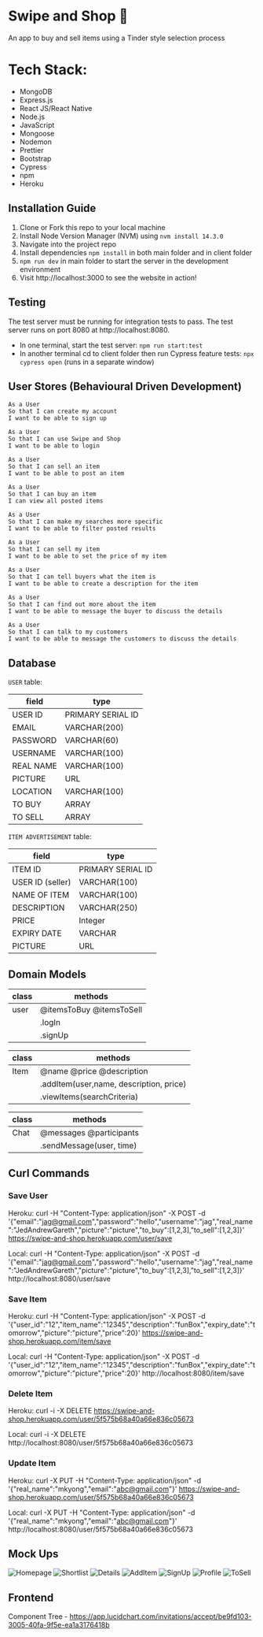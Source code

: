 # Swipe and Shop 🛒

An app to buy and sell items using a Tinder style selection process

# Tech Stack:

- MongoDB
- Express.js
- React JS/React Native
- Node.js
- JavaScript
- Mongoose
- Nodemon
- Prettier
- Bootstrap
- Cypress
- npm
- Heroku

## Installation Guide
1. Clone or Fork this repo to your local machine
2. Install Node Version Manager (NVM) using ```nvm install 14.3.0 ```
3. Navigate into the project repo
4. Install dependencies ```npm install``` in both main folder and in client folder
5. ```npm run dev``` in main folder to start the server in the development environment
6. Visit http://localhost:3000 to see the website in action!

## Testing
The test server must be running for integration tests to pass. The test server runs on port 8080 at http://localhost:8080. 

* In one terminal, start the test server: `npm run start:test` 
* In another terminal cd to client folder then run Cypress feature tests: `npx cypress open` (runs in a separate window)

## User Stores (Behavioural Driven Development)

```
As a User
So that I can create my account
I want to be able to sign up
```

```
As a User
So that I can use Swipe and Shop
I want to be able to login
```

```
As a User
So that I can sell an item
I want to be able to post an item
```

```
As a User
So that I can buy an item
I can view all posted items
```

```
As a User
So that I can make my searches more specific
I want to be able to filter posted results
```

```
As a User
So that I can sell my item
I want to be able to set the price of my item
```

```
As a User
So that I can tell buyers what the item is
I want to be able to create a description for the item
```

```
As a User
So that I can find out more about the item
I want to be able to message the buyer to discuss the details
```

```
As a User
So that I can talk to my customers
I want to be able to message the customers to discuss the details
```

## Database

`USER` table:

| field     | type              |
| --------- | ----------------- |
| USER ID   | PRIMARY SERIAL ID |
| EMAIL     | VARCHAR(200)      |
| PASSWORD  | VARCHAR(60)       |
| USERNAME  | VARCHAR(100)      |
| REAL NAME | VARCHAR(100)      |
| PICTURE   | URL               |
| LOCATION  | VARCHAR(100)      |
| TO BUY    | ARRAY             |
| TO SELL   | ARRAY             |

`ITEM ADVERTISEMENT` table:

| field            | type                       |
| ---------------- | -------------------------- |
| ITEM ID          | PRIMARY SERIAL ID          |
| USER ID (seller) | VARCHAR(100)               |
| NAME OF ITEM     | VARCHAR(100)               |
| DESCRIPTION      | VARCHAR(250)               |
| PRICE            | Integer                    |
| EXPIRY DATE      | VARCHAR                    |
| PICTURE          | URL                        |

## Domain Models

| class | methods                  |
| ----- | ------------------------ |
| user  | @itemsToBuy @itemsToSell |
|       | .logIn                   |
|       | .signUp                  |

| class | methods                                 |
| ----- | --------------------------------------- |
| Item  | @name @price @description               |
|       | .addItem(user,name, description, price) |
|       | .viewItems(searchCriteria)              |

| class | methods                  |
| ----- | ------------------------ |
| Chat  | @messages @participants  |
|       | .sendMessage(user, time) |

## Curl Commands

### Save User

Heroku: 
curl -H "Content-Type: application/json" -X POST -d '{"email":"jag@gmail.com","password":"hello","username":"jag","real_name":"JedAndrewGareth","picture":"picture","to_buy":[1,2,3],"to_sell":[1,2,3]}' https://swipe-and-shop.herokuapp.com/user/save

Local:
curl -H "Content-Type: application/json" -X POST -d '{"email":"jag@gmail.com","password":"hello","username":"jag","real_name":"JedAndrewGareth","picture":"picture","to_buy":[1,2,3],"to_sell":[1,2,3]}' http://localhost:8080/user/save


### Save Item

Heroku:
curl -H "Content-Type: application/json" -X POST -d '{"user_id":"12","item_name":"12345","description":"funBox","expiry_date":"tomorrow","picture":"picture","price":20}' https://swipe-and-shop.herokuapp.com/item/save

Local: 
curl -H "Content-Type: application/json" -X POST -d '{"user_id":"12","item_name":"12345","description":"funBox","expiry_date":"tomorrow","picture":"picture","price":20}' http://localhost:8080/item/save

### Delete Item
Heroku:
curl -i -X DELETE https://swipe-and-shop.herokuapp.com/user/5f575b68a40a66e836c05673

Local:
curl -i -X DELETE http://localhost:8080/user/5f575b68a40a66e836c05673

### Update Item

Heroku:
curl -X PUT -H "Content-Type: application/json" -d '{"real_name":"mkyong","email":"abc@gmail.com"}' https://swipe-and-shop.herokuapp.com/user/5f575b68a40a66e836c05673

Local:
curl -X PUT -H "Content-Type: application/json" -d '{"real_name":"mkyong","email":"abc@gmail.com"}' http://localhost:8080/user/5f575b68a40a66e836c05673

## Mock Ups

![Homepage](images/SAS-Mockup-Home.png)
![Shortlist](images/SAS-Mockup-Shortlist.png)
![Details](images/SAS-Mockup-Details.png)
![AddItem](images/SAS-Mockup-AddItem.png)
![SignUp](images/SAS-Mockup-SignUp.png)
![Profile](images/SAS-Mockup-Profile.png)
![ToSell](images/SAS-Mockup-ToSell.png)

## Frontend

Component Tree - https://app.lucidchart.com/invitations/accept/be9fd103-3005-40fa-9f5e-ea1a3176418b

